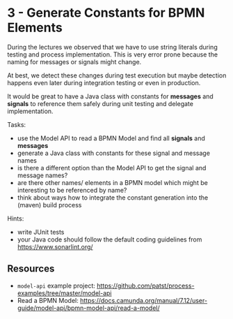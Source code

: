 # 3 - Generate Constants for BPMN Elements

During the lectures we observed that we have to use string literals during testing and process implementation.
This is very error prone because the naming for messages or signals might change.

At best, we detect these changes during test execution but maybe detection happens even later during integration testing or even in production.

It would be great to have a Java class with constants for **messages** and **signals** to reference them safely during unit testing and delegate implementation.

Tasks:
* use the Model API to read a BPMN Model and find all **signals** and **messages**
* generate a Java class with constants for these signal and message names
* is there a different option than the Model API to get the signal and message names?
* are there other names/ elements in a BPMN model which might be interesting to be referenced by name? 
* think about ways how to integrate the constant generation into the (maven) build process

Hints:
* write JUnit tests
* your Java code should follow the default coding guidelines from https://www.sonarlint.org/

## Resources

* `model-api` example project: https://github.com/patst/process-examples/tree/master/model-api
* Read a BPMN Model: https://docs.camunda.org/manual/7.12/user-guide/model-api/bpmn-model-api/read-a-model/ 
